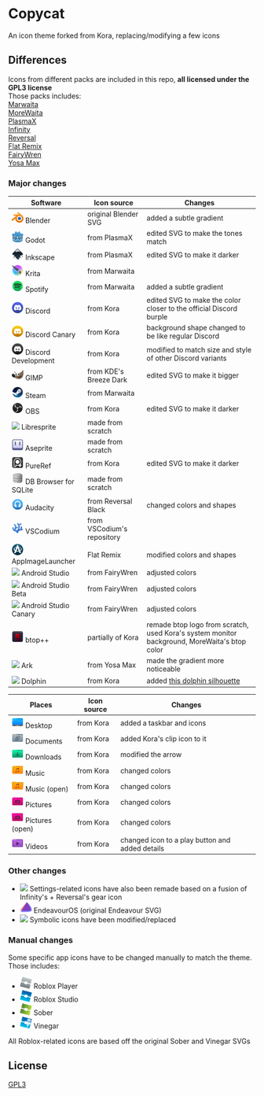 
# Copycat
An icon theme forked from Kora, replacing/modifying a few icons

## Differences
Icons from different packs are included in this repo, **all licensed under the GPL3 license**  
Those packs includes:  
[Marwaita](https://www.gnome-look.org/p/1239855)  
[MoreWaita](https://www.gnome-look.org/p/2276064)  
[PlasmaX](https://www.gnome-look.org/p/1367155)  
[Infinity](https://www.gnome-look.org/p/2112373)  
[Reversal](https://www.gnome-look.org/p/1340791)  
[Flat Remix](https://store.kde.org/p/1012430)  
[FairyWren](https://www.gnome-look.org/p/1684521)  
[Yosa Max](https://www.gnome-look.org/p/1196255/)  

### Major changes

|  Software | Icon source | Changes | 
 | ---|---|---| 
 | <img src="./copycat/apps/scalable//blender.svg" width="24"/> Blender | original Blender SVG | added a subtle gradient|
| <img src="./copycat/apps/scalable//godot.svg" width="24"/> Godot | from PlasmaX | edited SVG to make the tones match|
| <img src="./copycat/apps/scalable//inkscape.svg" width="24"/> Inkscape | from PlasmaX | edited SVG to make it darker|
| <img src="./copycat/apps/scalable//krita.svg" width="24"/> Krita | from Marwaita | |
| <img src="./copycat/apps/scalable//spotify-client.svg" width="24"/> Spotify | from Marwaita | added a subtle gradient|
| <img src="./copycat/apps/scalable//discord.svg" width="24"/> Discord | from Kora | edited SVG to make the color closer to the official Discord burple|
| <img src="./copycat/apps/scalable//discord-canary.svg" width="24"/> Discord Canary | from Kora | background shape changed to be like regular Discord|
| <img src="./copycat/apps/scalable//discord-development.svg" width="24"/> Discord Development | from Kora | modified to match size and style of other Discord variants|
| <img src="./copycat/apps/scalable//gimp.svg" width="24"/> GIMP | from KDE's Breeze Dark | edited SVG to make it bigger|
| <img src="./copycat/apps/scalable//steam.svg" width="24"/> Steam | from Marwaita | |
| <img src="./copycat/apps/scalable//obs.svg" width="24"/> OBS | from Kora | edited SVG to make it darker|
| <img src="./copycat/apps/scalable//libresprite.svg" width="24"/> Libresprite | made from scratch | |
| <img src="./copycat/apps/scalable//aseprite.svg" width="24"/> Aseprite | made from scratch | |
| <img src="./copycat/apps/scalable//pureref.svg" width="24"/> PureRef | from Kora | edited SVG to make it darker|
| <img src="./copycat/apps/scalable//sqlitebrowser.svg" width="24"/> DB Browser for SQLite | made from scratch | |
| <img src="./copycat/apps/scalable//audacity.svg" width="24"/> Audacity | from Reversal Black | changed colors and shapes|
| <img src="./copycat/apps/scalable//vscodium.svg" width="24"/> VSCodium | from VSCodium's repository | |
| <img src="./copycat/apps/scalable//AppImageLauncher.svg" width="24"/> AppImageLauncher | Flat Remix | modified colors and shapes|
| <img src="./copycat/apps/scalable//android-studio.svg" width="24"/> Android Studio | from FairyWren | adjusted colors|
| <img src="./copycat/apps/scalable//android-studio-beta.svg" width="24"/> Android Studio Beta | from FairyWren | adjusted colors|
| <img src="./copycat/apps/scalable//android-studio-canary.svg" width="24"/> Android Studio Canary | from FairyWren | adjusted colors|
| <img src="./copycat/apps/scalable//btop.svg" width="24"/> btop++ | partially of Kora | remade btop logo from scratch, used Kora's system monitor background, MoreWaita's btop color|
| <img src="./copycat/apps/scalable//ark.svg" width="24"/> Ark | from Yosa Max | made the gradient more noticeable|
| <img src="./copycat/apps/scalable//dolphin.svg" width="24"/> Dolphin | from Kora | added [this dolphin silhouette](https://www.svgrepo.com/svg/481342/dolphin-3)|

|  Places | Icon source | Changes | 
 | ---|---|---| 
 | <img src="./copycat/places/scalable//user-desktop.svg" width="24"/> Desktop | from Kora | added a taskbar and icons|
| <img src="./copycat/places/scalable//folder-documents.svg" width="24"/> Documents | from Kora | added Kora's clip icon to it|
| <img src="./copycat/places/scalable//folder-download.svg" width="24"/> Downloads | from Kora | modified the arrow|
| <img src="./copycat/places/scalable//folder-music.svg" width="24"/> Music | from Kora | changed colors|
| <img src="./copycat/places/scalable//folder-music-open.svg" width="24"/> Music (open) | from Kora | changed colors|
| <img src="./copycat/places/scalable//folder-pictures.svg" width="24"/> Pictures | from Kora | changed colors|
| <img src="./copycat/places/scalable//folder-pictures-open.svg" width="24"/> Pictures (open) | from Kora | changed colors|
| <img src="./copycat/places/scalable//folder-videos.svg" width="24"/> Videos | from Kora | changed icon to a play button and added details|


### Other changes
- <img src="./copycat/apps/scalable/systemsettings.svg" width="24"/> Settings-related icons have also been remade based on a fusion of Infinity's + Reversal's gear icon
- <img src="./copycat/apps/scalable/endeavouros.svg" width="24"/> EndeavourOS (original Endeavour SVG)
- <img src="./copycat/apps/scalable/computer-log-out.svg" width="24"/> Symbolic icons have been modified/replaced

### Manual changes
Some specific app icons have to be changed manually to match the theme. Those includes:
- <img src="./manual/roblox.svg" width="24"/> Roblox Player
- <img src="./manual/roblox-studio.svg" width="24"/> Roblox Studio
- <img src="./manual/sober.svg" width="24"/> Sober
- <img src="./manual/vinegar.svg" width="24"/> Vinegar  

All Roblox-related icons are based off the original Sober and Vinegar SVGs

## License
[GPL3](https://www.gnu.org/licenses/gpl-3.0-standalone.html)

